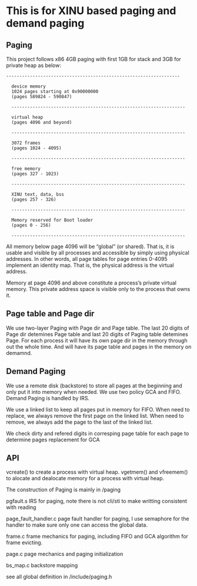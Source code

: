 # This is for XINU based paging and demand paging

## Paging
This project follows x86 4GB paging with first 1GB for stack and 3GB for private heap as below:

    ------------------------------------------------------------------

      device memory
      1024 pages starting at 0x90000000
      (pages 589824 - 590847)

      ------------------------------------------------------------------

      virtual heap
      (pages 4096 and beyond)

      ------------------------------------------------------------------

      3072 frames
      (pages 1024 - 4095)

      ------------------------------------------------------------------

      free memory
      (pages 327 - 1023)

      ------------------------------------------------------------------

      XINU text, data, bss
      (pages 257 - 326)

      ------------------------------------------------------------------

      Memory reserved for Boot loader
      (pages 0 - 256)

      ------------------------------------------------------------------


All memory below page 4096 will be “global” (or shared). That is, it is usable and visible by all processes and accessible by simply using physical addresses. In other words, all page tables for page entries 0-4095 implement an identity map. That is, the physical address is the virtual address.

Memory at page 4096 and above constitute a process’s private virtual memory. This private address space is visible only to the process that owns it.

## Page table and Page dir

We use two-layer Paging with Page dir and Page table. The last 20 digits of Page dir detemines Page table and last 20 digits of Paging table detemines Page. For each process it will have its own page dir in the memory through out the whole time. And will have its page table and pages in the memory on demamnd.

## Demand Paging

We use a remote disk (backstore) to store all pages at the beginning and only put it into memory when needed. We use two policy GCA and FIFO. Demand Paging is handled by IRS. 

We use a linked list to keep all pages put in memory for FIFO. When need to replace, we always remove the first page on the linked list. When need to remove, we always add the page to the last of the linked list.

We check dirty and refered digits in corresping page table for each page to determine pages replacement for GCA


## API 

vcreate() to create a process with virtual heap. vgetmem() and vfreemem() to alocate and dealocate memory for a process with virtual heap.

The construction of Paging is mainly in /paging

pgfault.s IRS for paging, note there is not cli/sti to make writting consistent with reading

page_fault_handler.c page fault handler for paging, I use semaphore for the handler to make sure only one can access the global data.

frame.c frame mechanics for paging, including FIFO and GCA algorithm for frame evicting.

page.c page mechanics and paging initialization 

bs_map.c backstore mapping 

see all global definition in /include/paging.h
